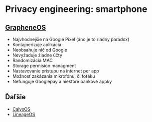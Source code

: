 # Privacy engineering: smartphone

## [GrapheneOS](https://grapheneos.org/)
- Najvhodnejšie na Google Pixel (áno je to riadny paradox)
- Kontajnerizuje aplikácia
- Neobsahuje nič od Google
- Nevyžaduje žiadne účty
- Randomizácia MAC
- Storage permision managment
- Nastavovanie prístupu na internet per app
- Možnosť zakázania mikrofónu, či foťáku
- Nefunguje Googlepay a niektoré bankové appky

## Ďaľšie
- [CalyxOS](https://calyxos.org/)
- [LineageOS](https://lineageos.org/)

